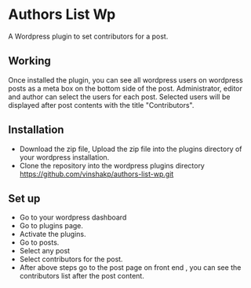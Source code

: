 # Authors List Wp
A Wordpress plugin to set contributors for a post. 

## Working
Once installed the plugin, you can see all wordpress users on wordpress posts as a meta box on the bottom side of the post. Administrator, editor and author can select the users for each post.
Selected users will be displayed after post contents with the title "Contributors".

## Installation

- Download the zip file, Upload the zip file into the plugins directory of your wordpress installation. 
- Clone the repository  into the wordpress plugins directory
	https://github.com/vinshakp/authors-list-wp.git

## Set up

- Go to your wordpress dashboard
- Go to plugins page.
- Activate the plugins.
- Go to posts.
- Select any post
- Select contributors for the post.
- After above steps go to the post page on front end , you can see the contributors list after the post content.

